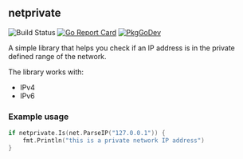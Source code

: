 netprivate
----------

![Build Status](https://github.com/ilijamt/netprivate/actions/workflows/go.yml/badge.svg) [![Go Report Card](https://goreportcard.com/badge/github.com/stretchr/testify)](https://goreportcard.com/report/github.com/ilijamt/netprivate) [![PkgGoDev](https://pkg.go.dev/badge/github.com/stretchr/testify)](https://pkg.go.dev/github.com/ilijamt/netprivate)


A simple library that helps you check if an IP address is in the private defined range of the network. 

The library works with:

* IPv4
* IPv6

### Example usage

```go
if netprivate.Is(net.ParseIP("127.0.0.1")) {
    fmt.Println("this is a private network IP address")
}
```
